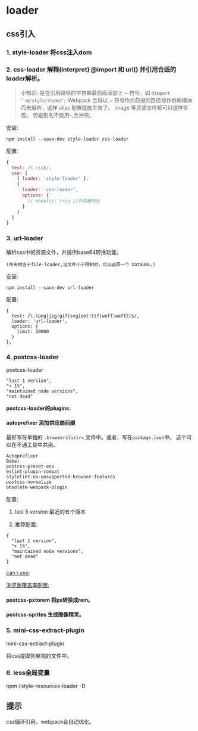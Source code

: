 # loader

## css引入

### 1. style-loader 将css注入dom
### 2. css-loader 解释(interpret) @import 和 url() 并引用合适的loader解析。

>小知识:
是在引用路径的字符串最前面添加上 ~ 符号，如 `@import "~@/style/theme";`
Webpack 会将以 ~ 符号作为前缀的路径视作依赖模块而去解析，这样 alias 配置就能生效了。
image 等资源文件都可以这样实现。
但是别名不能用`~`,会冲突。

安装:
```
npm install --save-dev style-loader css-loader
```

配置:
```js
{
  test: /\.css$/,
  use: [
    { loader: 'style-loader' },
    {
      loader: 'css-loader',
      options: {
        // modules: true //开启模块化
      }
    }
  ]
}
```

### 3. url-loader

  解析css中的资源文件，并提供base64转换功能。

	(作用相当于file-loader,当文件小于限制时，可以返回一个 DataURL。)

  安装:

	npm install --save-dev url-loader

  配置:
  ```
  {
    test: /\.(png|jpg|gif|svg|eot|ttf|woff|woff2)$/,
    loader: 'url-loader',
    options: {
      limit: 10000
    }
  },
  ```

### 4. postcss-loader

postcss-loader

```
"last 1 version",
"> 1%",
"maintained node versions",
"not dead"
```

**postcss-loader的plugins:**

#### autoprefixer 添加供应商前缀

  最好写在单独的 `.browserslistrc` 文件中。或者，写在`package.json`中。
  这个可以在不通工具中共用。
  ```
  Autoprefixer
  Babel
  postcss-preset-env
  eslint-plugin-compat
  stylelint-no-unsupported-browser-features
  postcss-normalize
  obsolete-webpack-plugin
  ```

  配置:
  1. last 5 version 最近的五个版本

  2. 推荐配置:
  ```
  {
    "last 1 version",
    "> 1%",
    "maintained node versions",
    "not dead"
  }
  ```

  [can i use](https://caniuse.com/#home);

  [浏览器覆盖率配置](https://browserl.ist/);

#### postcss-pxtorem 将px转换成rem。

#### postcss-sprites 生成图像精灵。

### 5. mini-css-extract-plugin

  mini-css-extract-plugin

将css提取到单独的文件中。

### 6. less全局变量

  npm i style-resources-loader -D


## 提示

css循环引用，webpack会自动优化。
